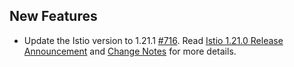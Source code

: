 ## New Features

- Update the Istio version to 1.21.1 [#716](https://github.com/kyma-project/istio/pull/716). Read [Istio 1.21.0 Release Announcement](https://istio.io/latest/news/releases/1.21.x/announcing-1.21.1/) and [Change Notes](https://istio.io/latest/news/releases/1.21.x/announcing-1.21/change-notes/) for more details.

